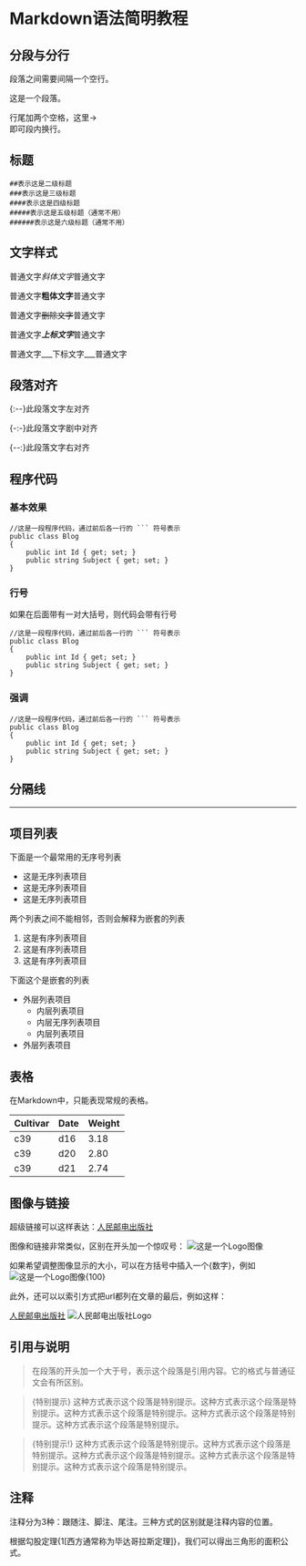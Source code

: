 
# Markdown语法简明教程 

##  分段与分行

段落之间需要间隔一个空行。

这是一个段落。

行尾加两个空格，这里->  
即可段内换行。

## 标题

``` #表示这是一级标题
##表示这是二级标题
###表示这是三级标题
####表示这是四级标题
#####表示这是五级标题（通常不用）
######表示这是六级标题（通常不用）
```



## 文字样式

普通文字*斜体文字*普通文字

普通文字**粗体文字**普通文字

普通文字~~删除文字~~普通文字

普通文字***上标文字***普通文字

普通文字___下标文字___普通文字

## 段落对齐

{:--}此段落文字左对齐

{-:-}此段落文字剧中对齐

{--:}此段落文字右对齐

##  程序代码

### 基本效果

```
//这是一段程序代码，通过前后各一行的 ``` 符号表示
public class Blog
{
    public int Id { get; set; }
    public string Subject { get; set; }
}
```

### 行号

如果在后面带有一对大括号，则代码会带有行号

```{}
//这是一段程序代码，通过前后各一行的 ``` 符号表示
public class Blog
{
    public int Id { get; set; }
    public string Subject { get; set; }
}
```

###  强调

```{2,5}
//这是一段程序代码，通过前后各一行的 ``` 符号表示
public class Blog
{
    public int Id { get; set; }
    public string Subject { get; set; }
}
```


## 分隔线

---

## 项目列表

下面是一个最常用的无序号列表

- 这是无序列表项目
- 这是无序列表项目
- 这是无序列表项目

两个列表之间不能相邻，否则会解释为嵌套的列表

1. 这是有序列表项目
2. 这是有序列表项目
3. 这是有序列表项目

下面这个是嵌套的列表

- 外层列表项目
   + 内层列表项目
   + 内层无序列表项目
   + 内层列表项目
- 外层列表项目

## 表格

在Markdown中，只能表现常规的表格。

| Cultivar | Date | Weight|
|---------|-------|---------|
| c39       | d16   | 3.18   |
| c39       | d20   | 2.80   |
| c39       | d21   | 2.74   |

## 图像与链接

超级链接可以这样表达：[人民邮电出版社](http://www.ituring.com.cn)

图像和链接非常类似，区别在开头加一个惊叹号： ![这是一个Logo图像](http://www.ptpress.com.cn/images/logo.jpg)

如果希望调整图像显示的大小，可以在方括号中插入一个{数字}，例如 ![这是一个Logo图像{100}](http://www.ptpress.com.cn/images/logo.jpg)

此外，还可以以索引方式把url都列在文章的最后，例如这样：

[人民邮电出版社][1]
![人民邮电出版社Logo][2]

[1]:http://www.ptpress.com.cn
[2]:http://www.ptpress.com.cn/images/logo.jpg

##  引用与说明

>在段落的开头加一个大于号，表示这个段落是引用内容。它的格式与普通征文会有所区别。

>{特别提示} 这种方式表示这个段落是特别提示。这种方式表示这个段落是特别提示。这种方式表示这个段落是特别提示。这种方式表示这个段落是特别提示。这种方式表示这个段落是特别提示。

>{特别提示!} 这种方式表示这个段落是特别提示。这种方式表示这个段落是特别提示。这种方式表示这个段落是特别提示。这种方式表示这个段落是特别提示。这种方式表示这个段落是特别提示。

## 注释

注释分为3种：跟随注、脚注、尾注。三种方式的区别就是注释内容的位置。

根据勾股定理{1[西方通常称为毕达哥拉斯定理]}，我们可以得出三角形的面积公式。


